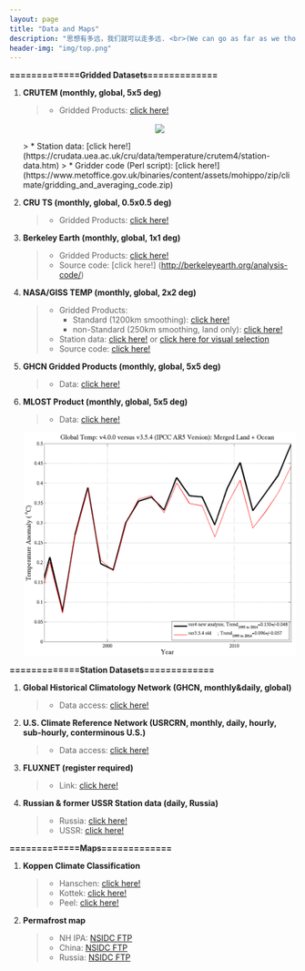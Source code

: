 ```yaml
---
layout: page
title: "Data and Maps"
description: "思想有多远，我们就可以走多远. <br>(We can go as far as we thought)"
header-img: "img/top.png"
---
```

**=============Gridded Datasets=============**

1. **CRUTEM (monthly, global, 5x5 deg)**

	> 	* Gridded Products: [click here!](https://crudata.uea.ac.uk/cru/data/temperature/)
	<center>
    <p><img src="https://www.metoffice.gov.uk/hadobs/hadcrut4/data/current/web_figures/anomalies.png" align="center"></p>
	</center>
	>	* Station data: [click here!](https://crudata.uea.ac.uk/cru/data/temperature/crutem4/station-data.htm)
	>	* Gridder code (Perl script): [click here!](https://www.metoffice.gov.uk/binaries/content/assets/mohippo/zip/climate/gridding_and_averaging_code.zip)

1.	**CRU TS (monthly, global, 0.5x0.5 deg)**
	
	>	* Gridded Products: [click here!](https://crudata.uea.ac.uk/cru/data/hrg/)

1.	**Berkeley Earth (monthly, global, 1x1 deg)**
	>	* Gridded Products: [click here!](http://berkeleyearth.org/data/)
	>	* Source code: [click here!] (http://berkeleyearth.org/analysis-code/)

1. **NASA/GISS TEMP (monthly, global, 2x2 deg)**

	>	* Gridded Products:
	>		* Standard (1200km smoothing): [click here!](https://data.giss.nasa.gov/pub/gistemp/gistemp1200_ERSSTv5.nc.gz)
	>		* non-Standard (250km smoothing, land only): [click here!](https://data.giss.nasa.gov/pub/gistemp/gistemp250.nc.gz)
	>	* Station data: [click here!](https://data.giss.nasa.gov/gistemp/stdata/v3.mean_GISS_homogenized.zip) or [click here for visual selection](https://data.giss.nasa.gov/gistemp/stdata/)
	>	* Source code: [click here!](https://data.giss.nasa.gov/gistemp/sources_v3/)

1. **GHCN Gridded Products (monthly, global, 5x5 deg)**
	>	* Data: [click here!](https://www.ncdc.noaa.gov/temp-and-precip/ghcn-gridded-products/)

1. **MLOST Product (monthly, global, 5x5 deg)**
	>	* Data: [click here!]()
	<center>
    <p><img src="img/global-temperature-anomaly-time-series-and-trends.png" align="center"></p>
	</center>
	
**=============Station Datasets=============**

1.	**Global Historical Climatology Network (GHCN, monthly&daily, global)**

	>	* Data access: [click here!](https://www.ncdc.noaa.gov/data-access/land-based-station-data/land-based-datasets/global-historical-climatology-network-ghcn)

1.	**U.S. Climate Reference Network (USRCRN, monthly, daily, hourly, sub-hourly, conterminous U.S.)**
	>	* Data access: [click here!](https://www.ncdc.noaa.gov/crn/qcdatasets.html)

1.	**FLUXNET (register required)**
	>	* Link: [click here!](http://fluxnet.fluxdata.org/data/)

1.	**Russian & former USSR Station data (daily, Russia)**
	>	* Russia: [click here!](http://cdiac.ess-dive.lbl.gov/ftp/russia_daily/)
	>	* USSR: [click here!](http://cdiac.ess-dive.lbl.gov/ftp/ndp040/)
	
**=============Maps=============**

1. **Koppen Climate Classification**
	
	>	* Hanschen: [click here!](http://hanschen.org/koppen/)
	>	* Kottek: [click here!](http://koeppen-geiger.vu-wien.ac.at/present.htm)
	>	* Peel: [click here!](https://www.hydrol-earth-syst-sci.net/11/1633/2007/hess-11-1633-2007-supplement.zip)
	
1. **Permafrost map**

	>	* NH IPA: [NSIDC FTP](ftp://sidads.colorado.edu/pub/DATASETS/fgdc/ggd318_map_circumarctic/)
	>	* China: [NSIDC FTP](ftp://sidads.colorado.edu/pub/DATASETS/fgdc/ggd603_pf_maps_china/)
	>	* Russia: [NSIDC FTP](ftp://sidads.colorado.edu/pub/DATASETS/fgdc/ggd600_russia_pf_maps/)